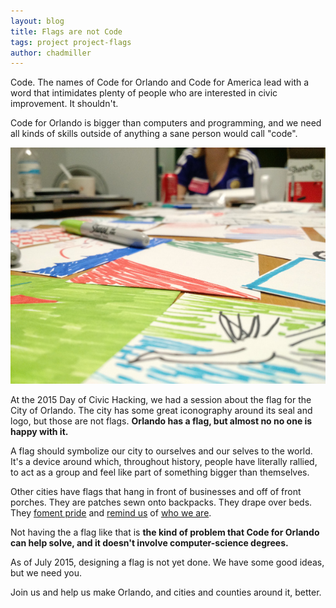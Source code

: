 ```yaml
---
layout: blog
title: Flags are not Code
tags: project project-flags
author: chadmiller
---
```


Code.  The names of Code for Orlando and Code for America lead with a word that
intimidates plenty of people who are interested in civic improvement. It
shouldn't.

Code for Orlando is bigger than computers and programming, and we need
all kinds of skills outside of anything a sane person would call "code".

![Many flag designs were sketched.](/images/2015-day-of-civic-hacking-flag-workspace.jpg "Lots of brainstorming.")

At the 2015 Day of Civic Hacking, we had a session about the flag for the
City of Orlando. The city has some great iconography around its seal and
logo, but those are not flags. **Orlando has a flag, but almost no
no one is happy with it.**

A flag should symbolize our city to ourselves and our selves to the world.
It's a device around which, throughout history, people have literally 
rallied, to act as a group and feel like part of something bigger than 
themselves.

Other cities have flags that hang in front of businesses and off of front
porches. They are patches sewn onto backpacks. They drape over beds. 
They [foment pride](http://media.oregonlive.com/oregonian/photo/2011/08/-7a8dff2a1cdd911b.JPG) and [remind us](https://www.flickr.com/photos/mvjantzen/4556537060/) of [who we are](https://www.google.com/search?q=chicago+flag&safe=of&source=lnms&tbm=isch&sa=X#q=%22chicago+flag%22+shirt&safe=off&tbm=isch&tbas=0).

Not having the a flag like that is **the kind of problem that Code for Orlando
can help solve, and it doesn't involve computer-science degrees.**

As of July 2015, designing a flag is not yet done. We have some good ideas, but
we need you. 

Join us and help us make Orlando, and cities and counties around it, better.
